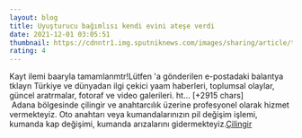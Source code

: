 ```yaml
--- 
layout: blog
title: Uyuşturucu bağımlısı kendi evini ateşe verdi
date: 2021-12-01 03:05:51
thumbnail: https://cdnntr1.img.sputniknews.com/images/sharing/article/tur/1051315563.jpg?10513155341638327865
rating: 4
---
```

Kayt ilemi baaryla tamamlanmtr!Lütfen 'a gönderilen e-postadaki balantya tklayn
Türkiye ve dünyadan ilgi çekici yaam haberleri, toplumsal olaylar, güncel aratrmalar, fotoraf ve video galerileri.
ht… [+2915 chars]</br>&nbsp;Adana bölgesinde çilingir ve anahtarcılık üzerine profesyonel olarak hizmet vermekteyiz. Oto anahtarı veya kumandalarınızın pil değişim işlemi, kumanda kap değişimi, kumanda arızalarını gidermekteyiz.<a href="https://www.cilingiradana.net/">Çilingir</a>
